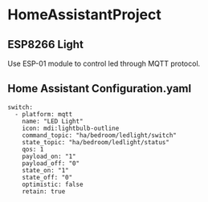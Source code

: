 # HomeAssistantProject
## ESP8266 Light
Use ESP-01 module to control led through MQTT protocol.


## Home Assistant Configuration.yaml
```
switch:
  - platform: mqtt
    name: "LED Light"
    icon: mdi:lightbulb-outline
    command_topic: "ha/bedroom/ledlight/switch"
    state_topic: "ha/bedroom/ledlight/status"
    qos: 1
    payload_on: "1"
    payload_off: "0"
    state_on: "1"
    state_off: "0"
    optimistic: false
    retain: true
```